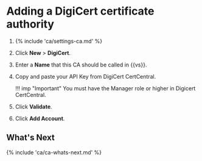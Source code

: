 # Adding a DigiCert certificate authority

1. {% include 'ca/settings-ca.md' %}
1. Click **New** > **DigiCert**.
1. Enter a **Name** that this CA should be called in {{vs}}.
1. Copy and paste your API Key from DigiCert CertCentral.
            
    !!! imp "Important"
        You must have the Manager role or higher in Digicert CertCentral.

1. Click **Validate**.
1. Click **Add Account**.

## What's Next

{% include 'ca/ca-whats-next.md' %}